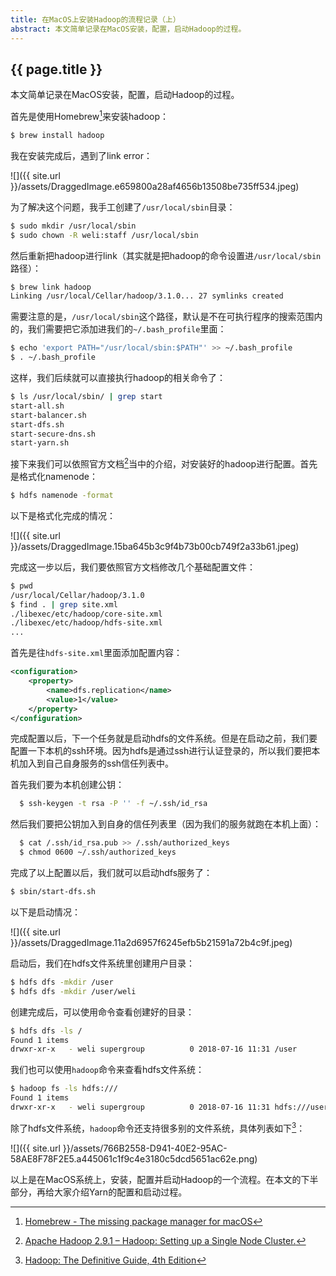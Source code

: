 ```yaml
---
title: 在MacOS上安装Hadoop的流程记录（上）
abstract: 本文简单记录在MacOS安装，配置，启动Hadoop的过程。
---
```


## {{ page.title }}

本文简单记录在MacOS安装，配置，启动Hadoop的过程。

首先是使用Homebrew[^1]来安装hadoop：

```bash
$ brew install hadoop
```

我在安装完成后，遇到了link error：

![]({{ site.url }}/assets/DraggedImage.e659800a28af4656b13508be735ff534.jpeg)

为了解决这个问题，我手工创建了`/usr/local/sbin`目录：

```bash
$ sudo mkdir /usr/local/sbin
$ sudo chown -R weli:staff /usr/local/sbin
```

然后重新把hadoop进行link（其实就是把hadoop的命令设置进`/usr/local/sbin`路径）：

```bash
$ brew link hadoop
Linking /usr/local/Cellar/hadoop/3.1.0... 27 symlinks created
```

需要注意的是，`/usr/local/sbin`这个路径，默认是不在可执行程序的搜索范围内的，我们需要把它添加进我们的`~/.bash_profile`里面：

```bash
$ echo 'export PATH="/usr/local/sbin:$PATH"' >> ~/.bash_profile
$ . ~/.bash_profile
```

这样，我们后续就可以直接执行hadoop的相关命令了：

```bash
$ ls /usr/local/sbin/ | grep start
start-all.sh
start-balancer.sh
start-dfs.sh
start-secure-dns.sh
start-yarn.sh
```

接下来我们可以依照官方文档[^2]当中的介绍，对安装好的hadoop进行配置。首先是格式化namenode：

```bash
$ hdfs namenode -format
```

以下是格式化完成的情况：

![]({{ site.url }}/assets/DraggedImage.15ba645b3c9f4b73b00cb749f2a33b61.jpeg)

完成这一步以后，我们要依照官方文档修改几个基础配置文件：

```bash
$ pwd
/usr/local/Cellar/hadoop/3.1.0
$ find . | grep site.xml
./libexec/etc/hadoop/core-site.xml
./libexec/etc/hadoop/hdfs-site.xml
...
```

首先是往`hdfs-site.xml`里面添加配置内容：

```xml
<configuration>
	<property>
		<name>dfs.replication</name>
		<value>1</value>
	</property>
</configuration>
```

完成配置以后，下一个任务就是启动hdfs的文件系统。但是在启动之前，我们要配置一下本机的ssh环境。因为hdfs是通过ssh进行认证登录的，所以我们要把本机加入到自己自身服务的ssh信任列表中。

首先我们要为本机创建公钥：

```bash
  $ ssh-keygen -t rsa -P '' -f ~/.ssh/id_rsa
```

然后我们要把公钥加入到自身的信任列表里（因为我们的服务就跑在本机上面）：

```bash
  $ cat /.ssh/id_rsa.pub >> /.ssh/authorized_keys
  $ chmod 0600 ~/.ssh/authorized_keys
```

完成了以上配置以后，我们就可以启动hdfs服务了：

```bash
$ sbin/start-dfs.sh
```

以下是启动情况：

![]({{ site.url }}/assets/DraggedImage.11a2d6957f6245efb5b21591a72b4c9f.jpeg)

启动后，我们在hdfs文件系统里创建用户目录：

```bash
$ hdfs dfs -mkdir /user
$ hdfs dfs -mkdir /user/weli
```

创建完成后，可以使用命令查看创建好的目录：

```bash
$ hdfs dfs -ls /
Found 1 items
drwxr-xr-x   - weli supergroup          0 2018-07-16 11:31 /user
```

我们也可以使用`hadoop`命令来查看hdfs文件系统：

```bash
$ hadoop fs -ls hdfs:///
Found 1 items
drwxr-xr-x   - weli supergroup          0 2018-07-16 11:31 hdfs:///user
```

除了hdfs文件系统，`hadoop`命令还支持很多别的文件系统，具体列表如下[^3]：

![]({{ site.url }}/assets/766B2558-D941-40E2-95AC-58AE8F78F2E5.a445061c1f9c4e3180c5dcd5651ac62e.png)

以上是在MacOS系统上，安装，配置并启动Hadoop的一个流程。在本文的下半部分，再给大家介绍Yarn的配置和启动过程。

[^1]:	[Homebrew - The missing package manager for macOS](https://brew.sh/)

[^2]:	[Apache Hadoop 2.9.1 – Hadoop: Setting up a Single Node Cluster.](https://hadoop.apache.org/docs/stable/hadoop-project-dist/hadoop-common/SingleCluster.html)

[^3]:	[Hadoop: The Definitive Guide, 4th Edition](http://shop.oreilly.com/product/0636920033448.do)
